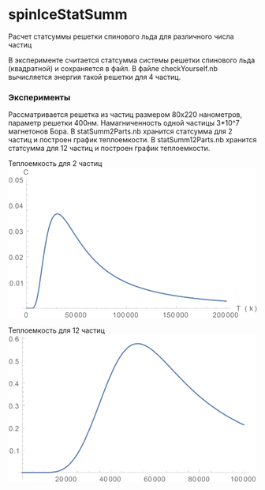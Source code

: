 # spinIceStatSumm
Расчет статсуммы решетки спинового льда для различного числа частиц

В эксперименте считается статсумма системы решетки спинового льда (квадратной) и сохраняется в файл.
В файле checkYourself.nb вычисляется энергия такой решетки для 4 частиц.

### Эксперименты
Рассматривается решетка из частиц  размером 80х220 нанометров, параметр решетки 400нм.
Намагниченность одной частицы 3*10^7 магнетонов Бора.
В statSumm2Parts.nb хранится статсумма для 2 частиц и построен график теплоемкости.
В statSumm12Parts.nb хранится статсумма для 12 частиц и построен график теплоемкости.

Теплоемкость для 2 частиц
![e](res/statSumm2Parts.svg)

Теплоемкость для 12 частиц
![e](res/statSumm12Parts.svg)
